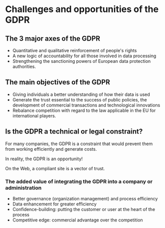 # Challenges and opportunities of the GDPR


## The 3 major axes of the GDPR


- Quantitative and qualitative reinforcement of people's rights
- A new logic of accountability for all those involved in data processing
- Strengthening the sanctioning powers of European data protection authorities.


## The main objectives of the GDPR


- Giving individuals a better understanding of how their data is used
- Generate the trust essential to the success of public policies, the development of commercial transactions and technological innovations
- Rebalance competition with regard to the law applicable in the EU for international players.


## Is the GDPR a technical or legal constraint?


For many companies, the GDPR is a constraint that would prevent them from working efficiently and generate costs.


In reality, the GDPR is an opportunity!


On the Web, a compliant site is a vector of trust.


### The added value of integrating the GDPR into a company or administration


- Better governance (organization management) and process efficiency
- Data enhancement for greater efficiency
- Confidence-building: putting the customer or user at the heart of the process
- Competitive edge: commercial advantage over the competition